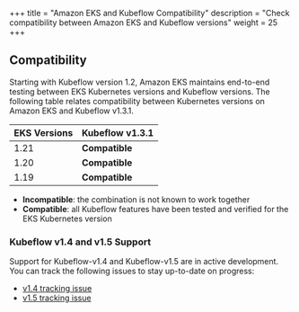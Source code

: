 +++
title = "Amazon EKS and Kubeflow Compatibility"
description = "Check compatibility between Amazon EKS and Kubeflow versions"
weight = 25
+++

## Compatibility

Starting with Kubeflow version 1.2, Amazon EKS maintains end-to-end testing between EKS Kubernetes versions and Kubeflow versions. The following table relates compatibility between Kubernetes versions on Amazon EKS and Kubeflow v1.3.1.

<div class="table-responsive">
  <table class="table table-bordered">
    <thead class="thead-light">
      <tr>
        <th>EKS Versions</th>
        <th>Kubeflow v1.3.1</th>
      </tr>
    </thead>
    <tbody>
      <tr>
        <td>1.21</td>
        <td><b>Compatible</b></td>
      </tr>
      <tr>
        <td>1.20</td>
        <td><b>Compatible</b></td>
      </tr>
      <tr>
        <td>1.19</td>
        <td><b>Compatible</b></td>
      </tr>
    </tbody>
  </table>
</div>

- **Incompatible**: the combination is not known to work together
- **Compatible**: all Kubeflow features have been tested and verified for the EKS Kubernetes version

### Kubeflow v1.4 and v1.5 Support

Support for Kubeflow-v1.4 and Kubeflow-v1.5 are in active development. You can track the following issues to stay up-to-date on progress:
  - [v1.4 tracking issue](https://github.com/awslabs/kubeflow-manifests/issues/27)
  - [v1.5 tracking issue](https://github.com/awslabs/kubeflow-manifests/issues/91)

